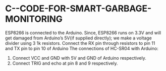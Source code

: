 # C--CODE-FOR-SMART-GARBAGE-MONITORING
ESP8266 is connected to the Arduino. 
Since, ESP8266 runs on 3.3V and will get damaged from Arduino’s 5V(if supplied directly); we make a voltage divider using 3 1k resistors.  Connect the RX pin through resistors to pin 11 and TX pin to pin 10 of Arduino 
The connections of HC-SR04 with Arduino:
   1. Connect VCC and GND with 5V and GND of Arduino respectively.
   2. Connect TRIG and echo at pin 8 and 9 respectively.
